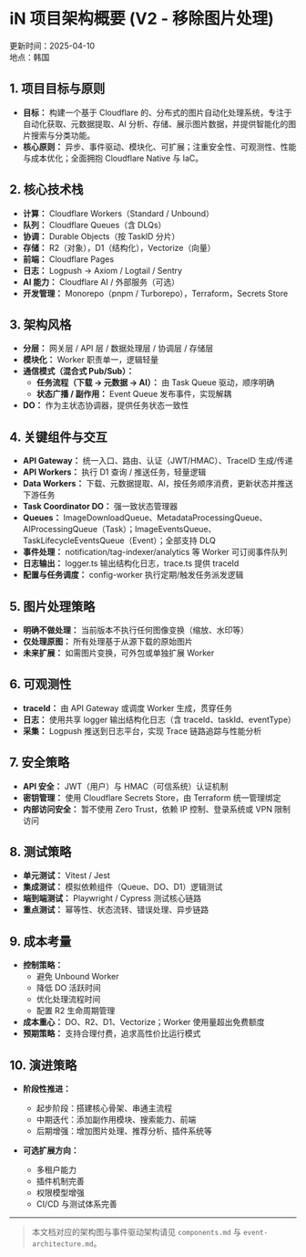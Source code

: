 # iN 项目架构概要 (V2 - 移除图片处理)

更新时间：2025-04-10  
地点：韩国  

## 1. 项目目标与原则

- **目标：** 构建一个基于 Cloudflare 的、分布式的图片自动化处理系统，专注于自动化获取、元数据提取、AI 分析、存储、展示图片数据，并提供智能化的图片搜索与分类功能。
- **核心原则：** 异步、事件驱动、模块化、可扩展；注重安全性、可观测性、性能与成本优化；全面拥抱 Cloudflare Native 与 IaC。

## 2. 核心技术栈

- **计算：** Cloudflare Workers（Standard / Unbound）
- **队列：** Cloudflare Queues（含 DLQs）
- **协调：** Durable Objects（按 TaskID 分片）
- **存储：** R2（对象），D1（结构化），Vectorize（向量）
- **前端：** Cloudflare Pages
- **日志：** Logpush → Axiom / Logtail / Sentry
- **AI 能力：** Cloudflare AI / 外部服务（可选）
- **开发管理：** Monorepo（pnpm / Turborepo），Terraform，Secrets Store

## 3. 架构风格

- **分层：** 网关层 / API 层 / 数据处理层 / 协调层 / 存储层
- **模块化：** Worker 职责单一，逻辑轻量
- **通信模式（混合式 Pub/Sub）：**  
  - **任务流程（下载 → 元数据 → AI）：** 由 Task Queue 驱动，顺序明确  
  - **状态广播 / 副作用：** Event Queue 发布事件，实现解耦
- **DO：** 作为主状态协调器，提供任务状态一致性

## 4. 关键组件与交互

- **API Gateway：** 统一入口、路由、认证（JWT/HMAC）、TraceID 生成/传递
- **API Workers：** 执行 D1 查询 / 推送任务，轻量逻辑
- **Data Workers：** 下载、元数据提取、AI，按任务顺序消费，更新状态并推送下游任务
- **Task Coordinator DO：** 强一致状态管理器
- **Queues：** ImageDownloadQueue、MetadataProcessingQueue、AIProcessingQueue（Task）；ImageEventsQueue、TaskLifecycleEventsQueue（Event）；全部支持 DLQ
- **事件处理：** notification/tag-indexer/analytics 等 Worker 可订阅事件队列
- **日志输出：** logger.ts 输出结构化日志，trace.ts 提供 traceId
- **配置与任务调度：** config-worker 执行定期/触发任务派发逻辑

## 5. 图片处理策略

- **明确不做处理：** 当前版本不执行任何图像变换（缩放、水印等）
- **仅处理原图：** 所有处理基于从源下载的原始图片
- **未来扩展：** 如需图片变换，可外包或单独扩展 Worker

## 6. 可观测性

- **traceId：** 由 API Gateway 或调度 Worker 生成，贯穿任务
- **日志：** 使用共享 logger 输出结构化日志（含 traceId、taskId、eventType）
- **采集：** Logpush 推送到日志平台，实现 Trace 链路追踪与性能分析

## 7. 安全策略

- **API 安全：** JWT（用户）与 HMAC（可信系统）认证机制
- **密钥管理：** 使用 Cloudflare Secrets Store，由 Terraform 统一管理绑定
- **内部访问安全：** 暂不使用 Zero Trust，依赖 IP 控制、登录系统或 VPN 限制访问

## 8. 测试策略

- **单元测试：** Vitest / Jest
- **集成测试：** 模拟依赖组件（Queue、DO、D1）逻辑测试
- **端到端测试：** Playwright / Cypress 测试核心链路
- **重点测试：** 幂等性、状态流转、错误处理、异步链路

## 9. 成本考量

- **控制策略：**
  - 避免 Unbound Worker
  - 降低 DO 活跃时间
  - 优化处理流程时间
  - 配置 R2 生命周期管理
- **成本重心：** DO、R2、D1、Vectorize；Worker 使用量超出免费额度
- **预期策略：** 支持合理付费，追求高性价比运行模式

## 10. 演进策略

- **阶段性推进：**
  - 起步阶段：搭建核心骨架、串通主流程
  - 中期迭代：添加副作用模块、搜索能力、前端
  - 后期增强：增加图片处理、推荐分析、插件系统等

- **可选扩展方向：**
  - 多租户能力
  - 插件机制完善
  - 权限模型增强
  - CI/CD 与测试体系完善

---

> 本文档对应的架构图与事件驱动架构请见 `components.md` 与 `event-architecture.md`。
